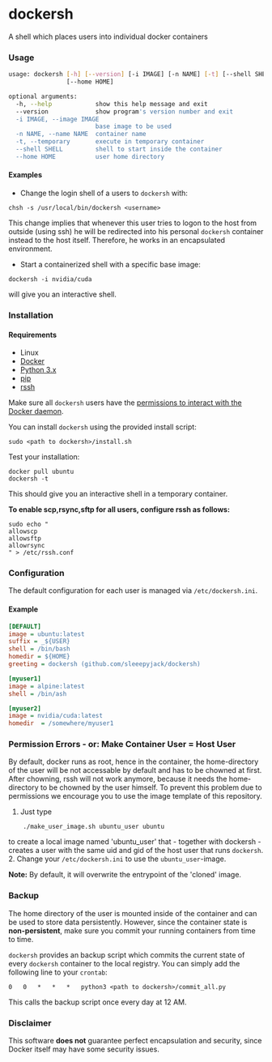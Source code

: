 # dockersh
A shell which places users into individual docker containers

### Usage
```sh
usage: dockersh [-h] [--version] [-i IMAGE] [-n NAME] [-t] [--shell SHELL]
                [--home HOME]

optional arguments:
  -h, --help            show this help message and exit
  --version             show program's version number and exit
  -i IMAGE, --image IMAGE
                        base image to be used
  -n NAME, --name NAME  container name
  -t, --temporary       execute in temporary container
  --shell SHELL         shell to start inside the container
  --home HOME           user home directory
```
#### Examples
- Change the login shell of a users to `dockersh` with:
```
chsh -s /usr/local/bin/dockersh <username>
```
This change implies that whenever this user tries to logon to the host from outside (using ssh) he will be redirected into his personal `dockersh` container instead to the host itself.
Therefore, he works in an encapsulated environment.


- Start a containerized shell with a specific base image:
```
dockersh -i nvidia/cuda
```
will give you an interactive shell.

### Installation
#### Requirements
- Linux
- [Docker](https://docs.docker.com/install/)
- [Python 3.x](https://www.python.org/downloads/)
- [pip](https://pip.pypa.io/en/stable/installing/)
- [rssh](http://www.pizzashack.org/rssh/)


Make sure all `dockersh` users have the [permissions to interact with the Docker daemon](https://docs.docker.com/install/linux/linux-postinstall/).

You can install `dockersh` using the provided install script:
```
sudo <path to dockersh>/install.sh
```
Test your installation:
```
docker pull ubuntu
dockersh -t
```
This should give you an interactive shell in a temporary container.

**To enable scp,rsync,sftp for all users, configure rssh as follows:**
```
sudo echo "
allowscp
allowsftp
allowrsync
" > /etc/rssh.conf
```

### Configuration
The default configuration for each user is managed via `/etc/dockersh.ini`.

#### Example
```ini
[DEFAULT]
image = ubuntu:latest
suffix = _${USER}
shell = /bin/bash
homedir = ${HOME}
greeting = dockersh (github.com/sleeepyjack/dockersh)

[myuser1]
image = alpine:latest
shell = /bin/ash

[myuser2]
image = nvidia/cuda:latest
homedir  = /somewhere/myuser1
```

### Permission Errors - or: Make Container User = Host User
By default, docker runs as root, hence in the container, the home-directory of the user will be not accessable by default and has to be chowned at first.
After chowning, rssh will not work anymore, because it needs the home-directory to be chowned by the user himself.
To prevent this problem due to permissions we encourage you to use the image template of this repository.

1. Just type 
```
	./make_user_image.sh ubuntu_user ubuntu
```
to create a local image named 'ubuntu_user' that - together with dockersh - creates a user with the same uid and gid of the host user that runs `dockersh`.
2. Change your `/etc/dockersh.ini` to use the `ubuntu_user`-image.

**Note:** By default, it will overwrite the entrypoint of the 'cloned' image.


### Backup
The home directory of the user is mounted inside of the container and can be used to store data persistently.
However, since the container state is __non-persistent__, make sure you commit your running containers from time to time.

`dockersh` provides an backup script which commits the current state of every `dockersh` container to the local registry.
You can simply add the following line to your `crontab`:
```
0   0   *   *   *   python3 <path to dockersh>/commit_all.py
```
This calls the backup script once every day at 12 AM.

### Disclaimer
This software __does not__ guarantee perfect encapsulation and security, since Docker itself may have some security issues.
